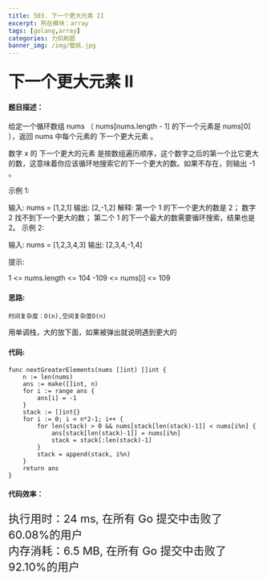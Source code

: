```yaml
---
title: 503. 下一个更大元素 II
excerpt: 所在模块：array
tags: [golang,array]
categories: 力扣刷题
banner_img: /img/壁纸.jpg
---
```


### <font size=6px>下一个更大元素 II</font>

#### 题目描述：

给定一个循环数组 nums （ nums[nums.length - 1] 的下一个元素是 nums[0] ），返回 nums 中每个元素的 下一个更大元素 。

数字 x 的 下一个更大的元素 是按数组遍历顺序，这个数字之后的第一个比它更大的数，这意味着你应该循环地搜索它的下一个更大的数。如果不存在，则输出 -1 。

 

示例 1:

输入: nums = [1,2,1]
输出: [2,-1,2]
解释: 第一个 1 的下一个更大的数是 2；
数字 2 找不到下一个更大的数； 
第二个 1 的下一个最大的数需要循环搜索，结果也是 2。
示例 2:

输入: nums = [1,2,3,4,3]
输出: [2,3,4,-1,4]


提示:

1 <= nums.length <= 104
-109 <= nums[i] <= 109

#### 思路:

```
时间复杂度：O(n),空间复杂度O(n)
```

用单调栈，大的放下面，如果被弹出就说明遇到更大的

#### 代码:

```golang
func nextGreaterElements(nums []int) []int {
    n := len(nums)
    ans := make([]int, n)
    for i := range ans {
        ans[i] = -1
    }
    stack := []int{}
    for i := 0; i < n*2-1; i++ {
        for len(stack) > 0 && nums[stack[len(stack)-1]] < nums[i%n] {
            ans[stack[len(stack)-1]] = nums[i%n]
            stack = stack[:len(stack)-1]
        }
        stack = append(stack, i%n)
    }
    return ans
}
```

#### 代码效率：

<p class="note note-primary"; style="font-size:22px">
   执行用时：24 ms, 在所有 Go 提交中击败了60.08%的用户<br>
   内存消耗：6.5 MB, 在所有 Go 提交中击败了92.10%的用户
</p>



